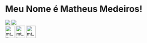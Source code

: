 <h1>Meu Nome é Matheus Medeiros!</h1>
<div>
      <a href="https://instagram.com/medeirosmt" target="_blank"><img src="https://img.shields.io/badge/-Instagram-4169e1?logo=instagram&logoColor=121212&style=for-square" target="_blank"></a>
      <a href="https://www.instagram.com/sts.nicky/' target="_blank"><img src="https://img.shields.io/badge/-LinkedIn-4169e1?style=for-square&logo=linkedin&logoColor=121212" target="_blank"></a> 
</div>
<div>
  <img align="center" alt="mt_flutter" height="40" width="30" src="https://cdn.jsdelivr.net/gh/devicons/devicon/icons/flutter/flutter-original.svg">
  <img align="center" alt="mt_html" height="40" width="30" src="https://cdn.jsdelivr.net/gh/devicons/devicon/icons/html5/html5-original.svg">
  <img align="center" alt="mt_css" height="40" width="30" src="https://cdn.jsdelivr.net/gh/devicons/devicon/icons/css3/css3-original.svg">
</div>
